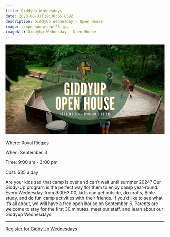 ```yaml
---
title: GiddyUp Wednesdays
date: 2023-08-31T19:38:55.859Z
description: GiddyUp Wednesday - Open House
image: ./openhousesept23.jpg
imageAlt: GiddyUp Wednesday - Open House
---
```

![GiddyUp Wednesday - Open House](openhousesept23.jpg "GiddyUp Wednesday - Open House")

<div className="text-center">
    <p className="my-2"><span className="font-semibold">Where:&nbsp;</span>Royal Ridges</p>
    <p className="mb-2"><span className="font-semibold">When:&nbsp;</span>September 3</p>
    <p className="mb-2"><span className="font-semibold">Time:&nbsp;</span>9:00 am - 3:00 pm</p>
    <p className="mb-2"><span className="font-semibold">Cost:&nbsp;</span>$35 a day</p>
</div>

<p className="my-4">Are your kids sad that camp is over and can’t wait until summer 2024? Our Giddy-Up program is the perfect way for them to enjoy camp year-round. Every Wednesday from 9:00-3:00, kids can get outside, do crafts, Bible study, and do fun camp activities with their friends. If you’d like to see what it’s all about, we will have a free open house on September 6. Parents are welcome to stay for the first 30 minutes, meet our staff, and learn about our Giddyup Wednesdays.</p>

<hr />

<div className='text-center mt-4'>
  <a 
        href='https://www.ultracamp.com/info/upcomingSessions.aspx?idCamp=1145&campCode=151'
        className='text-green-200 hover:text-indigo-400 hover:underline font-cursive text-2xl'
        target='_blank' 
        rel='noopener noreferrer'
    >Register for GiddyUp Wednesdays</a>

</div>